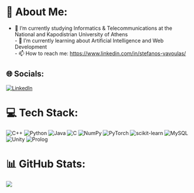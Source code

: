 # 💫 About Me:
- 🔭 I’m currently studying Informatics & Telecommunications at the National and Kapodistrian University of Athens<br>- 🌱 I’m currently learning about Artificial Intelligence and Web Development<br>- 📫 How to reach me: https://www.linkedin.com/in/stefanos-vavoulas/


## 🌐 Socials:
[![LinkedIn](https://img.shields.io/badge/LinkedIn-%230077B5.svg?logo=linkedin&logoColor=white)](https://www.linkedin.com/in/stefanos-vavoulas/)

# 💻 Tech Stack:
![C++](https://img.shields.io/badge/c++-%2300599C.svg?style=for-the-badge&logo=c%2B%2B&logoColor=white) ![Python](https://img.shields.io/badge/python-3670A0?style=for-the-badge&logo=python&logoColor=ffdd54) ![Java](https://img.shields.io/badge/java-%23ED8B00.svg?style=for-the-badge&logo=java&logoColor=white) ![C](https://img.shields.io/badge/c-%2300599C.svg?style=for-the-badge&logo=c&logoColor=white) ![NumPy](https://img.shields.io/badge/numpy-%23013243.svg?style=for-the-badge&logo=numpy&logoColor=white) ![PyTorch](https://img.shields.io/badge/PyTorch-%23EE4C2C.svg?style=for-the-badge&logo=PyTorch&logoColor=white) ![scikit-learn](https://img.shields.io/badge/scikit--learn-%23F7931E.svg?style=for-the-badge&logo=scikit-learn&logoColor=white) ![MySQL](https://img.shields.io/badge/MySQL-00000F?style=for-the-badge&logo=mysql&logoColor=white) ![Unity](https://img.shields.io/badge/Unity-100000?style=for-the-badge&logo=unity&logoColor=white) ![Prolog](https://img.shields.io/badge/prolog-BDB76B.svg?style=for-the-badge&logo=prolog&logoColor=white) 
# 📊 GitHub Stats:
![](https://github-readme-stats.vercel.app/api/top-langs/?username=StefanosVav&theme=shades-of-purple&hide_border=false&include_all_commits=false&count_private=false&layout=compact)

